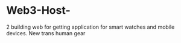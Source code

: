 # Web3-Host-
2 building web for getting application for smart watches and mobile devices. New trans human gear
